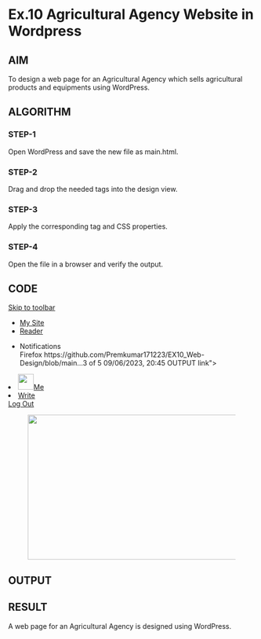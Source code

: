 # Ex.10 Agricultural Agency Website in Wordpress 
## AIM
  To design a web page for an Agricultural Agency which sells agricultural products and equipments using WordPress.

## ALGORITHM
### STEP-1
  Open WordPress and save the new file as main.html.

### STEP-2
  Drag and drop the needed tags into the design view.

### STEP-3
  Apply the corresponding tag and CSS properties.

### STEP-4
  Open the file in a browser and verify the output.
  
## CODE
<!DOCTYPE html>
<html lang="en">
<head>
<meta charset="UTF-8" />
<meta name="viewport" content="width=device-width, initial-scale=1" /><meta name='robots' content='max-image-preview:large' />
<title>&lt;strong&gt;&lt;em&gt;World of cloud and Organic&lt;/em&gt;&lt;/strong&gt;</title>
<link rel='dns-prefetch' href='//s0.wp.com' />
<link rel='dns-prefetch' href='//wordpress.com' />
<link href='https://fonts.gstatic.com' crossorigin rel='preconnect' /><link rel="alternate" type="application/rss+xml" title="&lt;strong&gt;&lt;em&gt;World of Nature and Organic&lt;/em&gt;&lt;/strong&gt; &raquo; Feed" href="https://priyaa10.wordpress.com/feed/" />
<link rel="alternate" type="application/rss+xml" title="&lt;strong&gt;&lt;em&gt;World of Nature and Organic&lt;/em&gt;&lt;/strong&gt; &raquo; Comments Feed" href="https://priyaa10.wordpress.com/comments/feed/" />
<script type="text/javascript">
/* <![CDATA[ */
function addLoadEvent(func) {
var oldonload = window.onload;
if (typeof window.onload != 'function') {window.onload = func;
} else {
window.onload = function () {
oldonload();
func();
}
}
}
/* ]]> */
</script>
<style>
img.wp-smiley,
img.emoji {
display: inline !important;
border: none !important;
box-shadow: none !important;
height: 1em !important;
width: 1em !important;
margin: 0 0.07em !important;
vertical-align: -0.1em !important;
background: none !important;
padding: 0 !important;
}
</style>
<style id='wpcom-admin-bar-inline-css'>
Firefox https://github.com/esanjaye/EX10_Web-Design/blob/main...2 of 5 09/06/2023, 20:45
.admin-bar {
position: inherit !important;
top: auto !important;
}
.admin-bar .goog-te-banner-frame {
top: 32px !important
}
@media screen and (max-width: 782px) {
.admin-bar .goog-te-banner-frame {top: 46px !important;
}
}
@media screen and (max-width: 480px) {
.admin-bar .goog-te-banner-frame {position: absolute;
}
}
</style>
<body class="home blog logged-in admin-bar no-customize-support wp-embedresponsive customizer-styles-applied jetpack-reblog-enabled highlander-enabled highlander-light has-marketing-bar has-marketing-bar-theme-storia"><div id="wpadminbar" class="nojq nojs ltr nav-unification"><a class="screenreader-shortcut" href="#wp-toolbar" tabindex="1">Skip to toolbar</a><div class="quicklinks" id="wp-toolbar" role="navigation" aria-label="Toolbar" tabindex="0"><ul id="wp-admin-bar-rootdefault" class="ab-top-menu">
<li id="wp-admin-bar-blog" class="my-sites mb-trackable"><a class="ab-item" href="https://wordpress.com/sites/priyaa10.wordpress.com">My Site</a> </li>
<li id="wp-admin-bar-jumptotop-button-menu"><a class="ab-item" href="#"><div id="jumptotop"><span class="noticon noticon-top"></span></div></a> </li>
<li id="wp-admin-bar-newdash" class="mb-trackable"><a class="ab-item" href="https://wordpress.com/read">Reader</a>
</li> </ul>
<ul id="wp-admin-bar-top-secondary" class="ab-topsecondary ab-top-menu">
<li id="wp-admin-bar-notes" class="menupop"> <div class="ab-item ab-empty-item" ><span id="wpnt-notes-unread-count" class="wpntloading wpn-read"></span><span class="noticon noticon-bell"></span><span class="ab-text">Notifications</span></div><div id="wpnt-notes-panel2" style="display:none" lang="en" dir="ltr"><div class="wpnt-notes-panelheader"><span class="wpnt-notes-header"></span><span class="wpnt-notes-panellink"></span></div></div> </li>
Firefox https://github.com/Premkumar171223/EX10_Web-Design/blob/main...3 of 5 09/06/2023, 20:45
OUTPUT
link"></span></div></div> </li>
<li id="wp-admin-bar-my-account" class="with-avatar mbtrackable"><a class="ab-item" href="https://wordpress.com/me/"><img alt='' src='https://0.gravatar.com/avatar
/045eebd30ad274fe7eb262b0747468d8f7362bc64a8ab0232afab908321aceca?s=32&#038;d=mm&#038;r=G' class='avatar avatar-32' height='32' width='32' /><span class="ab-text">Me</span></a> </li>
<li id="wp-admin-bar-ab-new-post" class="mb-trackable"><a class="ab-item" href="https://wordpress.com/post/priyaa10.wordpress.com"><span>Write</span></a> </li> </ul>
</div>
<a class="screenreader-shortcut" href="https://priyaa10.wordpress.com/wplogin.php?action=logout&#038;_wpnonce=7939342f74">Log Out</a>
</div>
<div class="wp-site-blocks">
<main class="wp-block-group has-global-padding is-layout-flow wp-container-19 wp-block-group-is-layout-flow">
<div class="wp-block-group alignfull is-layout-flow wp-block-group-is-layoutflow" style="padding-top:var(--wp--preset--spacing--80)">
<div class="wp-block-columns is-layout-flex wp-container-17 wp-block-columnsis-layout-flex">
<div class="wp-block-column is-layout-flow wp-block-column-is-layout-flow" style="flex-basis:75%">
<div class="wp-block-columns is-layout-flex wp-container-5 wp-block-columnsis-layout-flex">
<div class="wp-block-column is-layout-flow wp-block-column-is-layout-flow" style="flex-basis:66.66%">
<figure class="wp-block-image size-full is-resized wp-duotone-unset-1"><img decoding="async" src="https://priyaa10.files.wordpress.com/2023/06/2-1.jpg" alt="" class="wp-image-15" width="582" height="295" /></figure>
</body>
</html>

## OUTPUT


## RESULT
  A web page for an Agricultural Agency is designed using WordPress.
